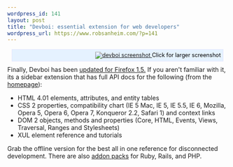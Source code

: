 ```yaml
--- 
wordpress_id: 141
layout: post
title: "Devboi: essential extension for web developers"
wordpress_url: https://www.robsanheim.com/?p=141
---
```

<div class="right" style="margin: 10px; padding: 5px; border: solid 1px #E5E5FF; background: #E5F2FF; font-size:90%; color: black; text-align:right">
<a title="click for larger screen shot" href="/wp-content/devboi_big.png"><img src='/wp-content/thumb-devboi_big.png' alt='devboi screenshot' />
</a>Click for larger screenshot</div>

<div>Finally, Devboi has been <a href="https://www.martincohen.info/products/devboi/">updated for Firefox 1.5.</a>  If you aren't familiar with it, its a sidebar extension that has full API docs for the following (from the <a href="https://devboi.mozdev.org/">homepage</a>):
<ul>
<li>HTML 4.01 elements, attributes, and entity tables</li>
<li>CSS 2 properties, compatibility chart (IE 5 Mac, IE 5, IE 5.5, IE 6, Mozilla, Opera 5, Opera 6, Opera 7, Konqueror 2.2, Safari 1) and context links
</li><li>DOM 2 objects, methods and properties (Core, HTML, Events, Views, Traversal, Ranges and Stylesheets)</li>
<li>XUL element reference and tutorials</li>
</ul>

Grab the offline version for the best all in one reference for disconnected development.  There are also <a href="https://www.martincohen.info/products/devboi/packages/">addon packs</a> for Ruby, Rails, and PHP.
</div>
